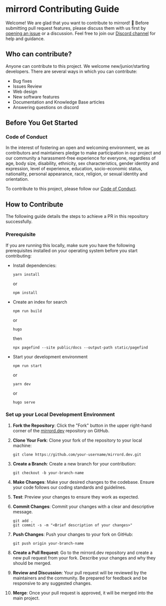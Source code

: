 # mirrord Contributing Guide
Welcome! We are glad that you want to contribute to mirrord! 💖
Before submitting pull request features, please discuss them with us first by [opening an issue](https://github.com/metalbear-co/mirrord.dev/issues) or a discussion.  Feel free to join our [Discord channel](https://discord.com/invite/metalbear) for help and guidance.

## Who can contribute?
Anyone can contribute to this project. We welcome new/junior/starting developers.
There are several ways in which you can contribute:
- Bug fixes
- Issues Review
- Web design
- New software features
- Documentation and Knowledge Base articles
- Answering questions on discord

## Before You Get Started
### Code of Conduct
In the interest of fostering an open and welcoming environment, we as contributors and maintainers pledge to make participation in our project and our community a harassment-free experience for everyone, regardless of age, body size, disability, ethnicity, sex characteristics, gender identity and expression, level of experience, education, socio-economic status, nationality, personal appearance, race, religion, or sexual identity and orientation.

To contribute to this project, please follow our [Code of Conduct](https://github.com/metalbear-co/mirrord/blob/main/CODE_OF_CONDUCT.md).

## How to Contribute
The following guide details the steps to achieve a PR in this repository successfully.
### Prerequisite 
If you are running this locally, make sure you have the following prerequisites installed on your operating system before you start contributing:
- Install dependencies:
  ```
  yarn install
  ```
  or

  ```
  npm install
  ```

- Create an index for search
  ```
  npm run build
  ```
  or
  ```
  hugo
  ```

  then
  ```
  npx pagefind --site public/docs --output-path static/pagefind
  ```

- Start your development environment
  ```
  npm run start
  ```

  or

  ```
  yarn dev
  ```

  or 

  ```
  hugo serve
  ```


### Set up your Local Development Environment

1. **Fork the Repository**: Click the "Fork" button in the upper right-hand corner of the [mirrord.dev](https://github.com/metalbear-co/mirrord.dev/) repository on GitHub.

2. **Clone Your Fork**: Clone your fork of the repository to your local machine:

    ```
   git clone https://github.com/your-username/mirrord.dev.git
    ```

3. **Create a Branch**: Create a new branch for your contribution:
    ```
    git checkout -b your-branch-name
    ```
4. **Make Changes**: Make your desired changes to the codebase. Ensure your code follows our coding standards and guidelines.

5. **Test**: Preview your changes to ensure they work as expected.

6. **Commit Changes**: Commit your changes with a clear and descriptive message.
    ```
    git add .
    git commit -s -m "<Brief description of your changes>"
    ```
7. **Push Changes**: Push your changes to your fork on GitHub:
    ```
    git push origin your-branch-name
    ```
8. **Create a Pull Request**: Go to the mirrord.dev repository and create a new pull request from your fork. Describe your changes and why they should be merged.

9. **Review and Discussion**: Your pull request will be reviewed by the maintainers and the community. Be prepared for feedback and be responsive to any suggested changes.

10. **Merge**: Once your pull request is approved, it will be merged into the main project.
